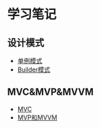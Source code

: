 学习笔记
============
## 设计模式

* [单例模式](https://github.com/Joki-memeda/MyLearning/blob/master/DesignPattern/%E5%8D%95%E4%BE%8B%E6%A8%A1%E5%BC%8F.md)
* [Builder模式]()
## MVC&MVP&MVVM
* [MVC](https://github.com/Joki-memeda/MyLearning/blob/master/DesignPattern/%E7%BB%8F%E5%85%B8MVC.md)
* [MVP和MVVM](https://github.com/Joki-memeda/MyLearning/blob/master/DesignPattern/MVP%E5%92%8CMVVM%E6%A1%86%E6%9E%B6.md)
